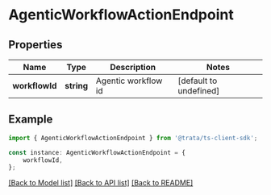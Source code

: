 # AgenticWorkflowActionEndpoint


## Properties

Name | Type | Description | Notes
------------ | ------------- | ------------- | -------------
**workflowId** | **string** | Agentic workflow id | [default to undefined]

## Example

```typescript
import { AgenticWorkflowActionEndpoint } from '@trata/ts-client-sdk';

const instance: AgenticWorkflowActionEndpoint = {
    workflowId,
};
```

[[Back to Model list]](../README.md#documentation-for-models) [[Back to API list]](../README.md#documentation-for-api-endpoints) [[Back to README]](../README.md)
